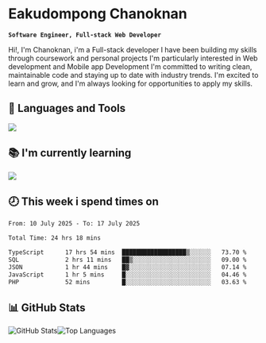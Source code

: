 # Eakudompong Chanoknan

**`Software Engineer, Full-stack Web Developer`**

<p>Hi!, I'm Chanoknan, i'm a Full-stack developer I have been building my skills
through coursework and personal projects I'm particularly interested in Web development
and Mobile app Development I'm committed to writing clean, maintainable
code and staying up to date with industry trends. I'm excited to learn
and grow, and I'm always looking for opportunities to apply my skills.</p>

## 🔧 Languages and Tools

  <a href="https://skillicons.dev">
    <img src="https://skillicons.dev/icons?i=typescript,javascript,html,css,php,java,python,laravel,nodejs,mongodb,react,nextjs,tailwind,mysql,planetscale,postgres,firebase&perline=9" />
  </a>
  
## 📚 I'm currently learning
  <a href="https://skillicons.dev">
    <img src="https://skillicons.dev/icons?i=go,rust,kotlin,androidstudio,graphql,docker,kubernetes,gcp,aws" />
  </a>

## 🕗 This week i spend times on

<!--START_SECTION:waka-->

```txt
From: 10 July 2025 - To: 17 July 2025

Total Time: 24 hrs 18 mins

TypeScript      17 hrs 54 mins  ██████████████████▒░░░░░░   73.70 %
SQL             2 hrs 11 mins   ██▒░░░░░░░░░░░░░░░░░░░░░░   09.00 %
JSON            1 hr 44 mins    █▓░░░░░░░░░░░░░░░░░░░░░░░   07.14 %
JavaScript      1 hr 5 mins     █░░░░░░░░░░░░░░░░░░░░░░░░   04.46 %
PHP             52 mins         █░░░░░░░░░░░░░░░░░░░░░░░░   03.63 %
```

<!--END_SECTION:waka-->

## 📊 GitHub Stats

<p style="display: flex">
  <img alt="GitHub Stats" src="https://github-readme-stats.vercel.app/api?username=EC-9624&show_icons=true&theme=gruvbox&count_private=true"/>
  <img alt="Top Languages" src="https://github-readme-stats.vercel.app/api/top-langs/?username=EC-9624&layout=compact&theme=gruvbox" />  
</p>

